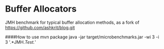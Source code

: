 Buffer Allocators
===========

JMH benchmark for typical buffer allocation methods, as a fork of https://github.com/ashkrit/blog.git

####How to use
mvn package
java -jar target/microbenchmarks.jar -wi 3 -i 3 '.*JMH.*Test.*'
